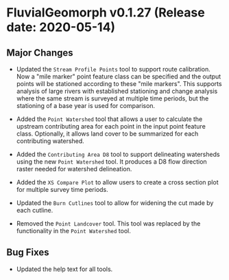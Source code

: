 # FluvialGeomorph v0.1.27 (Release date: 2020-05-14)

## Major Changes
* Updated the `Stream Profile Points` tool to support route calibration. Now a "mile marker" point feature class can be specified and the output points will be stationed according to these "mile markers". This supports analysis of large rivers with established stationing and change analysis where the same stream is surveyed at multiple time periods, but the stationing of a base year is used for comparison. 

* Added the `Point Watershed` tool that allows a user to calculate the upstream contributing area for each point in the input point feature class. Optionally, it allows land cover to be summarized for each contributing watershed. 

* Added the `Contributing Area D8` tool to support delineating watersheds using the new `Point Watershed` tool. It produces a D8 flow direction raster needed for watershed delineation. 

* Added the `XS Compare Plot` to allow users to create a cross section plot for multiple survey time periods. 

* Updated the `Burn Cutlines` tool to allow for widening the cut made by each cutline. 
* Removed the `Point Landcover` tool. This tool was replaced by the functionality in the `Point Watershed` tool. 

## Bug Fixes
* Updated the help text for all tools. 

